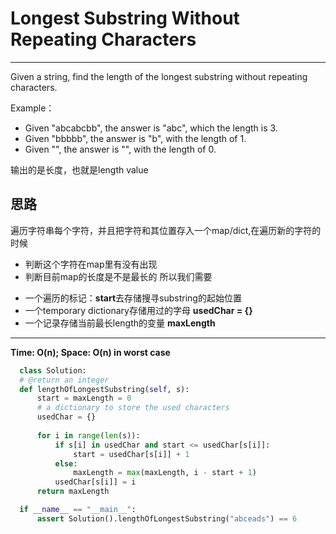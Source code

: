 # Longest Substring Without Repeating Characters

---

Given a string, find the length of the longest substring without repeating characters.

Example：
 - Given "abcabcbb", the answer is "abc", which the length is 3.
 - Given "bbbbb", the answer is "b", with the length of 1.
 - Given "", the answer is "", with the length of 0. 
 
 输出的是长度，也就是length value
 
 ## 思路
 
 遍历字符串每个字符，并且把字符和其位置存入一个map/dict,在遍历新的字符的时候
 - 判断这个字符在map里有没有出现
 - 判断目前map的长度是不是最长的
 所以我们需要
  + 一个遍历的标记：**start**去存储搜寻substring的起始位置
  + 一个temporary dictionary存储用过的字母 **usedChar = {}**
  + 一个记录存储当前最长length的变量 **maxLength**
--- 
  **Time: O(n); Space: O(n) in worst case**
  
  ```py
    class Solution:
    # @return an integer
    def lengthOfLongestSubstring(self, s):
        start = maxLength = 0
        # a dictionary to store the used characters
        usedChar = {}  
        
        for i in range(len(s)):
            if s[i] in usedChar and start <= usedChar[s[i]]:
                start = usedChar[s[i]] + 1
            else:
                maxLength = max(maxLength, i - start + 1)
            usedChar[s[i]] = i
        return maxLength

    if __name__ == "__main__":
        assert Solution().lengthOfLongestSubstring("abceads") == 6
  ```
 